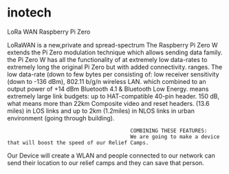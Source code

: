# inotech
LoRa WAN   			                         	      Raspberry Pi Zero


LoRaWAN is a new,private and spread-spectrum                    The Raspberry Pi Zero W extends the Pi Zero
modulation technique which allows sending data                  family. the Pi Zero W has all the functionality of
at extremely low data-rates to extremely long                   the original Pi Zero but with added connectivity.
ranges. The low data-rate (down to few bytes per                consisting of: 
low receiver sensitivity (down to -136 dBm), 		                802.11 b/g/n wireless LAN.
which combined to an output power of +14 dBm	                  Bluetooth 4.1   & Bluetooth Low Energy.
means extremely large link budgets: up to 		                  HAT-compatible 40-pin header.
150 dB, what means more than 22km 			                        Composite video and reset headers.
(13.6 miles) in LOS links and up to 2km 
(1.2miles) in NLOS links in urban environment 
(going through building).

                                            COMBINING THESE FEATURES: 
                                            We are going to make a device that will boost the speed of our Relief Camps.
Our Device will create a WLAN and people connected to our network can send their location to our relief camps and they can save that person.

